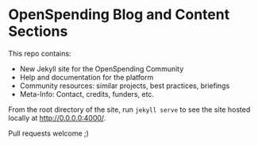 
OpenSpending Blog and Content Sections
======================================

This repo contains:

  * New Jekyll site for the OpenSpending Community
  * Help and documentation for the platform
  * Community resources: similar projects, best practices, briefings
  * Meta-Info: Contact, credits, funders, etc.

From the root directory of the site, run ``jekyll serve`` to see the
site hosted locally at http://0.0.0.0:4000/.

Pull requests welcome ;)
